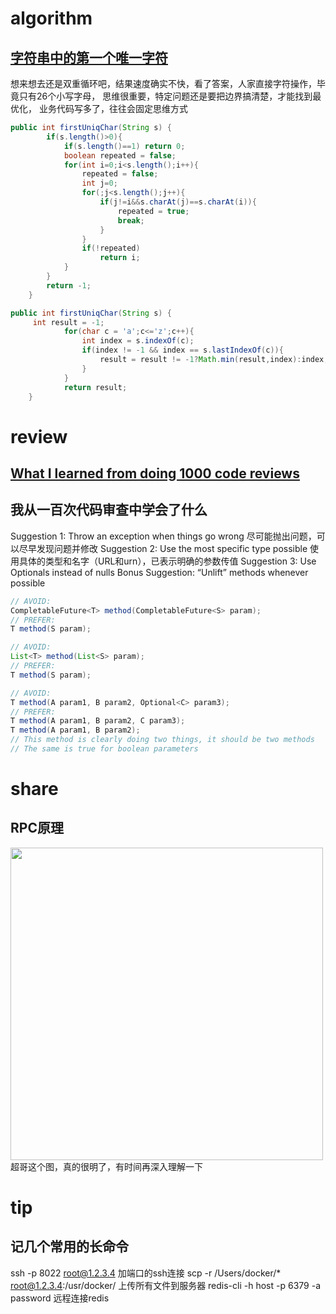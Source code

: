 # algorithm
## [字符串中的第一个唯一字符](https://leetcode-cn.com/submissions/detail/4908606/)
想来想去还是双重循环吧，结果速度确实不快，看了答案，人家直接字符操作，毕竟只有26个小写字母，
思维很重要，特定问题还是要把边界搞清楚，才能找到最优化，
业务代码写多了，往往会固定思维方式
```java
public int firstUniqChar(String s) {
        if(s.length()>0){
            if(s.length()==1) return 0;
            boolean repeated = false;
            for(int i=0;i<s.length();i++){
                repeated = false;
                int j=0;
                for(;j<s.length();j++){
                    if(j!=i&&s.charAt(j)==s.charAt(i)){
                        repeated = true;
                        break;
                    }
                }
                if(!repeated)
                    return i;
            }
        }
        return -1;
    }
```
```java
public int firstUniqChar(String s) {
     int result = -1;
	        for(char c = 'a';c<='z';c++){
	            int index = s.indexOf(c);
	            if(index != -1 && index == s.lastIndexOf(c)){
	                result = result != -1?Math.min(result,index):index;
	            }
	        }
	        return result;
    }
```


# review
## [What I learned from doing 1000 code reviews](https://hackernoon.com/what-i-learned-from-doing-1000-code-reviews-fe28d4d11c71)
## 我从一百次代码审查中学会了什么
Suggestion 1: Throw an exception when things go wrong
尽可能抛出问题，可以尽早发现问题并修改
Suggestion 2: Use the most specific type possible
使用具体的类型和名字（URL和urn），已表示明确的参数传值
Suggestion 3: Use Optionals instead of nulls
Bonus Suggestion: “Unlift” methods whenever possible
```java
// AVOID:
CompletableFuture<T> method(CompletableFuture<S> param);
// PREFER: 
T method(S param);

// AVOID:
List<T> method(List<S> param);
// PREFER:
T method(S param);

// AVOID: 
T method(A param1, B param2, Optional<C> param3);
// PREFER:
T method(A param1, B param2, C param3);
T method(A param1, B param2);
// This method is clearly doing two things, it should be two methods
// The same is true for boolean parameters
```

# share
## RPC原理
<img src="https://static001.geekbang.org/resource/image/85/25/8534c52daf3682cd1cfe5a3375ec9525.jpg" width="500" hegiht="313" align=center />
超哥这个图，真的很明了，有时间再深入理解一下


# tip
## 记几个常用的长命令
ssh -p 8022 root@1.2.3.4 加端口的ssh连接
scp -r /Users/docker/*  root@1.2.3.4:/usr/docker/  上传所有文件到服务器
redis-cli -h host -p 6379 -a password  远程连接redis
